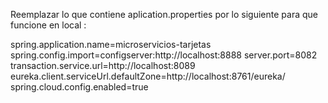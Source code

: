 Reemplazar lo que contiene aplication.properties por lo siguiente para que funcione en local :


spring.application.name=microservicios-tarjetas
spring.config.import=configserver:http://localhost:8888
server.port=8082
transaction.service.url=http://localhost:8089
eureka.client.serviceUrl.defaultZone=http://localhost:8761/eureka/
spring.cloud.config.enabled=true





